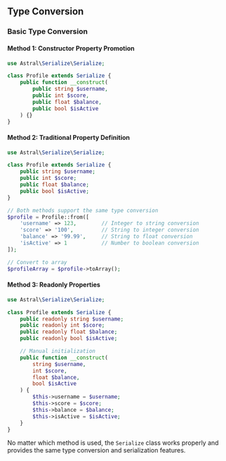 ## Type Conversion

### Basic Type Conversion

#### Method 1: Constructor Property Promotion

```php
use Astral\Serialize\Serialize;

class Profile extends Serialize {
    public function __construct(
        public string $username,
        public int $score,
        public float $balance,
        public bool $isActive
    ) {}
}
```

#### Method 2: Traditional Property Definition

```php
use Astral\Serialize\Serialize;

class Profile extends Serialize {
    public string $username;
    public int $score;
    public float $balance;
    public bool $isActive;
}

// Both methods support the same type conversion
$profile = Profile::from([
    'username' => 123,        // Integer to string conversion
    'score' => '100',         // String to integer conversion
    'balance' => '99.99',     // String to float conversion
    'isActive' => 1           // Number to boolean conversion
]);

// Convert to array
$profileArray = $profile->toArray();
```

#### Method 3: Readonly Properties

```php
use Astral\Serialize\Serialize;

class Profile extends Serialize {
    public readonly string $username;
    public readonly int $score;
    public readonly float $balance;
    public readonly bool $isActive;

    // Manual initialization
    public function __construct(
        string $username, 
        int $score, 
        float $balance, 
        bool $isActive
    ) {
        $this->username = $username;
        $this->score = $score;
        $this->balance = $balance;
        $this->isActive = $isActive;
    }
}
```

No matter which method is used, the `Serialize` class works properly and provides the same type conversion and serialization features.